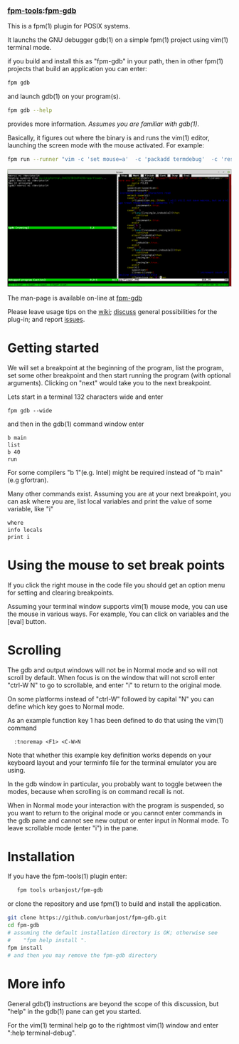 ### [fpm-tools](https://github.com/search?q="fpm-tools"%20in:topic%20language:fortran):[fpm-gdb](https://urbanjost.github.io/fpm-gdb/fpm-gdb.1.html)

This is a fpm(1) plugin for POSIX systems. 

It launchs the GNU debugger gdb(1) on a simple fpm(1) project using vim(1) terminal mode.

if you build and install this as "fpm-gdb" in your path, then in other
fpm(1) projects that build an application you can enter:

```bash
fpm gdb
```
and launch gdb(1) on your program(s). 

```bash
fpm gdb --help
```
provides more information. *Assumes you are familiar with gdb(1)*.

Basically, it figures out where the binary is and runs the vim(1)
editor, launching the screen mode with the mouse activated. For example:
```bash
fpm run --runner "vim -c 'set mouse=a'  -c 'packadd termdebug'  -c 'resize +10'  -c 'Termdebug build/gfortran_2A42023B310FA28D/app/fpm-gdb' app*.f90"
```
![gdb](docs/images/fpm-gdb.1.gif)

The man-page is available on-line at [fpm-gdb](https://urbanjost.github.io/fpm-gdb/fpm-gdb.1.html)

Please leave usage tips on the [wiki](https://github.com/urbanjost/fpm-gdb/wiki); 
[discuss](https://github.com/urbanjost/fpm-gdb/discussions) general possibilities for the plug-in;
and report [issues](https://github.com/urbanjost/fpm-gdb/issues).


# Getting started
We will set a breakpoint at the beginning of the program, list the
program, set some other breakpoint and then start running the program
(with optional arguments).  Clicking on "next" would take you to the
next breakpoint.

Lets start in a terminal 132 characters wide and enter
```text
fpm gdb --wide 
```
and then in the gdb(1) command window enter
```text
b main
list
b 40
run  
```
For some compilers "b 1"(e.g. Intel) might be required instead of "b
main"(e.g gfortran).

Many other commands exist.  Assuming you are at your next breakpoint,
you can ask where you are, list local variables and print the value of
some variable, like "i"
```text
where
info locals
print i
```
# Using the mouse to set break points
If you click the right mouse in the code file you should get an option
menu for setting and clearing breakpoints.

Assuming your terminal window supports vim(1) mouse mode, you can use the
mouse in various ways. For example, You can click on variables and the
[eval] button.

# Scrolling
The gdb and output windows will not be in Normal mode and so
will not scroll by default. When focus is on the window that will not
scroll enter "ctrl-W N" to go to scrollable, and enter "i" to return
to the original mode.

On some platforms instead of "ctrl-W" followed by capital "N" you can
define which key goes to Normal mode.

As an example function key 1 has been defined to do that using the
vim(1) command 

      :tnoremap <F1> <C-W>N

Note that whether this example key definition works depends on your
keyboard layout and your terminfo file for the terminal emulator you
are using.

In the gdb window in particular, you probably want to toggle between
the modes, because when scrolling is on command recall is not.

When in Normal mode your interaction with the program is suspended, so
you want to return to the original mode or you cannot enter commands in
the gdb pane and cannot see new output or enter input in Normal mode.
To leave scrollable mode (enter "i") in the pane.

# Installation
If you have the fpm-tools(1) plugin enter:
```bash
   fpm tools urbanjost/fpm-gdb
```
or clone the repository and use fpm(1) to build and install the application.
```bash
git clone https://github.com/urbanjost/fpm-gdb.git
cd fpm-gdb
# assuming the default installation directory is OK; otherwise see 
#    "fpm help install ".
fpm install
# and then you may remove the fpm-gdb directory
```

# More info
General gdb(1) instructions are beyond the scope of this discussion, but
"help" in the gdb(1) pane can get you started.

For the vim(1) terminal help go to the rightmost vim(1) window and enter
":help terminal-debug".
